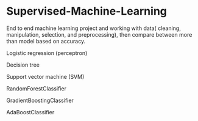 # Supervised-Machine-Learning
End to end machine learning project and working with data( cleaning, manipulation, selection, and preprocessing), then compare between more than model based on accuracy.

Logistic regression (perceptron)

Decision tree

Support vector machine (SVM)

RandomForestClassifier

GradientBoostingClassifier

AdaBoostClassifier

